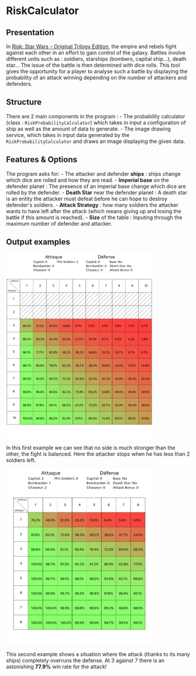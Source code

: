 # RiskCalculator

## Presentation

In [Risk: Star Wars – Original Trilogy Edition](https://en.wikipedia.org/wiki/Star_Wars_Risk:_The_Original_Trilogy_Edition), the empire and rebels fight against each other in an effort to gain control of the galaxy. Battles involve different units such as : soldiers, starships (bombers, capital ship...), death star... The issue of the battle is then determined with dice rolls. This tool gives the opportunity for a player to analyse such a battle by displaying the probability of an attack winning depending on the number of attackers and defenders.

## Structure

There are 2 main components in the program : 
    - The probability calculator (class : `RiskProbabilityCalculator`) which takes in input a configuration of ship as well as the amount of data to generate.
    - The image drawing service, which takes in input data generated by the `RiskProbabilityCalculator` and draws an image displaying the given data.

## Features & Options

The program asks for:
    - The attacker and defender **ships** : ships change which dice are rolled and how they are read.
    - **Imperial base** on the defender planet : The presence of an imperial base change which dice are rolled by the defender.
    - **Death Star** near the defender planet : A death star is an entity the attacker must defeat before he can hope to destroy defender's soldiers.
    - **Attack Strategy** : how many soldiers the attacker wants to have left after the attack (which means giving up and losing the battle if this amount is reached).
    - **Size** of the table : Inputing through the maximum number of defender and attacker.

## Output examples

<img src=Example/1.png width=400>

In this first example we can see that no side is much stronger than the other, the fight is balanced. Here the attacker stops when he has less than 2 soldiers left.


<img src=Example/2.png width=400>

This second example shows a situation where the attack (thanks to its many ships) completely overruns the defense. At 3 against 7 there is an astonishing **77.9%** win rate for the attack!

